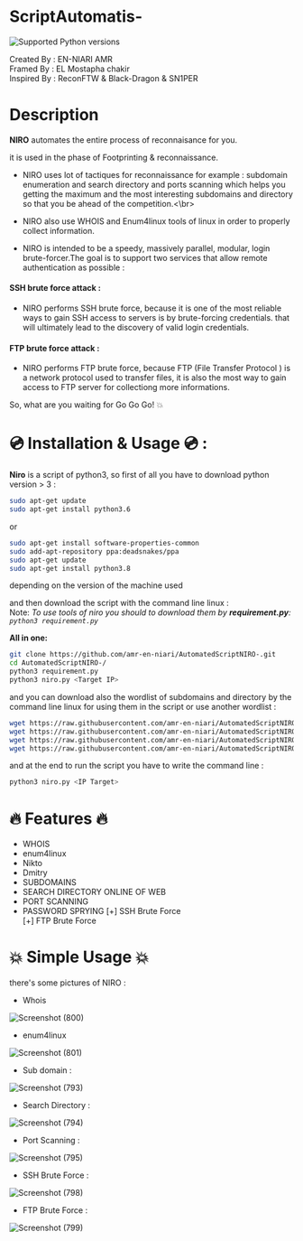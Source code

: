 # ScriptAutomatis-
 
![Supported Python versions](https://img.shields.io/badge/python-3.8+-blue.svg)
 
Created By  : EN-NIARI AMR </br>
Framed By   : EL Mostapha chakir </br>
Inspired By : ReconFTW & Black-Dragon & SN1PER </br>

 
 
 
# Description
 
**NIRO** automates the entire process of reconnaisance for you.

it is used in the phase of Footprinting & reconnaissance.
 
* NIRO uses lot of tactiques for reconnaissance for example : subdomain enumeration and search directory and ports scanning which helps you getting the maximum and the most interesting subdomains and directory so that you be ahead of the competition.<\br>

* NIRO also use WHOIS and Enum4linux tools of linux in order to properly collect information. 

* NIRO is intended to be a speedy, massively parallel, modular, login brute-forcer.The goal is to support two services that allow remote authentication as possible :

#### SSH brute force attack :

* NIRO performs SSH brute force, because it is one of the most reliable ways to gain SSH access to servers is by brute-forcing credentials. that will ultimately lead to the discovery of valid login credentials. 
 
#### FTP brute force attack :

* NIRO performs FTP brute force, because FTP (File Transfer Protocol ) is a network protocol used to transfer files, it is also the most way to gain access to FTP server for collectiong more informations. 

So, what are you waiting for Go Go Go!  :boom:


# 💿 Installation & Usage 💿 :
**Niro** is a script of python3, so first of all you have to download python version > 3 :

```bash
sudo apt-get update
sudo apt-get install python3.6
```
or 

```bash
sudo apt-get install software-properties-common
sudo add-apt-repository ppa:deadsnakes/ppa
sudo apt-get update
sudo apt-get install python3.8
```
depending on the version of the machine used

and then download the script with the command line linux :</br>
Note: *To use tools of niro you should to download them by  **requirement.py**: `python3 requirement.py`*

**All in one:**
```bash
git clone https://github.com/amr-en-niari/AutomatedScriptNIRO-.git
cd AutomatedScriptNIRO-/
python3 requirement.py
python3 niro.py <Target IP>
```
and you can download also the wordlist of subdomains and directory by the command line linux for using them in the script or use another wordlist :
```bash
wget https://raw.githubusercontent.com/amr-en-niari/AutomatedScriptNIRO-/main/the%20Wordlists/Subdomain.txt
wget https://raw.githubusercontent.com/amr-en-niari/AutomatedScriptNIRO-/main/the%20Wordlists/directory-list-2.3-medium.txt
wget https://raw.githubusercontent.com/amr-en-niari/AutomatedScriptNIRO-/main/the%20Wordlists/ftp_wordlist.txt
wget https://raw.githubusercontent.com/amr-en-niari/AutomatedScriptNIRO-/main/the%20Wordlists/ssh_wordlist.txt
```
and at the end to run the script you have to write the command line :
```bash
python3 niro.py <IP Target>
```
# :fire: Features :fire:

* WHOIS
* enum4linux
* Nikto
* Dmitry
* SUBDOMAINS
* SEARCH DIRECTORY ONLINE OF WEB
* PORT SCANNING
* PASSWORD SPRYING
[+] SSH Brute Force</br>
[+] FTP Brute Force

# :boom: Simple Usage :boom:

there's some pictures of NIRO :

* Whois

![Screenshot (800)](https://user-images.githubusercontent.com/65505262/132423381-bff536b3-1153-4cb6-9499-9b625ba35c5b.png)

* enum4linux

![Screenshot (801)](https://user-images.githubusercontent.com/65505262/132423417-ac28c407-42ae-4067-b3f0-8b35965906c8.png)

* Sub domain :

![Screenshot (793)](https://user-images.githubusercontent.com/65505262/132023360-30a2ec10-f7d5-403a-ad51-b18ac36b1211.png)

* Search Directory :

![Screenshot (794)](https://user-images.githubusercontent.com/65505262/132024338-a5df8060-640f-4a27-8be4-b7963eca4f74.png)


* Port Scanning :

![Screenshot (795)](https://user-images.githubusercontent.com/65505262/132029006-7c8caa8c-0fed-437d-abd9-93ac2c596588.png)


* SSH Brute Force :

![Screenshot (798)](https://user-images.githubusercontent.com/65505262/132051333-e7a0a1bf-d46e-4f0e-95ad-d17e978cf5af.png)


* FTP Brute Force :

![Screenshot (799)](https://user-images.githubusercontent.com/65505262/132051246-bc64f008-36be-416c-bf77-0c9b5055fb41.png)


